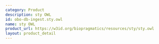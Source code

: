 ```yaml
---
category: Product
description: sty OWL
id: obo-db-ingest.sty.owl
name: sty OWL
product_url: https://w3id.org/biopragmatics/resources/sty/sty.owl
layout: product_detail
---
```


